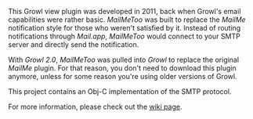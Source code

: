 This Growl view plugin was developed in 2011, back when Growl's email capabilities were rather basic. _MailMeToo_ was built to replace the _MailMe_ notification style for those who weren't satisfied by it. Instead of routing notifications through _Mail.app_, _MailMeToo_ would connect to your SMTP server and directly send the notification.

With _Growl 2.0_, _MailMeToo_ was pulled into _Growl_ to replace the original _MailMe_ plugin. For that reason, you don't need to download this plugin anymore, unless for some reason you're using older versions of Growl.

This project contains an Obj-C implementation of the SMTP protocol.

For more information, please check out the [wiki page](http://code.google.com/p/growl-mail-smtp/wiki/Documentation).